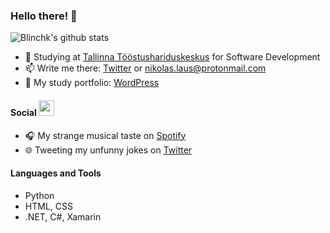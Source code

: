 ### Hello there! 👋

![Blinchk's github stats](https://github-readme-stats.vercel.app/api?username=blinchk&show_icons=true&theme=radical)

- 🌱 Studying at <a href="https://tthk.ee">Tallinna Tööstushariduskeskus</a> for Software Development
- 📫 Write me there: <a href="https://twitter.laus.codes">Twitter</a> or nikolas.laus@protonmail.com
- 💼 My study portfolio: <a href="https://laus.codes">WordPress</a>


#### Social <img src="https://media.giphy.com/media/U3DIXqKQV5YcSKuzMC/giphy.gif" width="25">

- 🎧 My strange musical taste on <a href="https://spotify.laus.codes">Spotify</a>
- 🌐 Tweeting my unfunny jokes on <a href="https://twitter.laus.codes">Twitter</a>

#### Languages and Tools

* Python
* HTML, CSS
* .NET, C#, Xamarin

